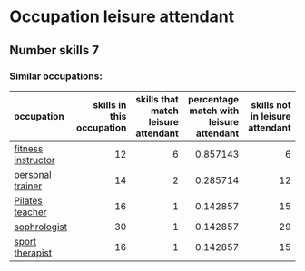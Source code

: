 # Occupation leisure attendant
## Number skills 7
### Similar occupations:
| occupation                                  |   skills in this occupation |   skills that match leisure attendant |   percentage match with leisure attendant |   skills not in leisure attendant |
|:--------------------------------------------|----------------------------:|--------------------------------------:|------------------------------------------:|----------------------------------:|
| [fitness instructor](fitness_instructor.md) |                          12 |                                     6 |                                  0.857143 |                                 6 |
| [personal trainer](personal_trainer.md)     |                          14 |                                     2 |                                  0.285714 |                                12 |
| [Pilates teacher](Pilates_teacher.md)       |                          16 |                                     1 |                                  0.142857 |                                15 |
| [sophrologist](sophrologist.md)             |                          30 |                                     1 |                                  0.142857 |                                29 |
| [sport therapist](sport_therapist.md)       |                          16 |                                     1 |                                  0.142857 |                                15 |
